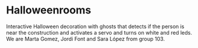 # Halloweenrooms
Interactive Halloween decoration with ghosts that detects if the person is near the construction and activates a servo and turns on white and red leds.
We are Marta Gomez, Jordi Font and Sara López from group 103. 
